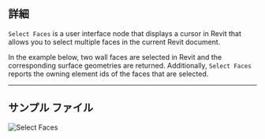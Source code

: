 ## 詳細
`Select Faces` is a user interface node that displays a cursor in Revit that allows you to select multiple faces in the current Revit document.

In the example below, two wall faces are selected in Revit and the corresponding surface geometries are returned. Additionally, `Select Faces` reports the owning element ids of the faces that are selected.
___
## サンプル ファイル

![Select Faces](./Dynamo.Nodes.SelectFaces_img.jpg)
